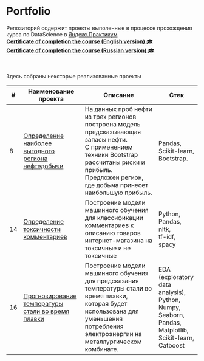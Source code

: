 # Portfolio

Репозиторий содержит проекты выполенные в процессе прохождения курса по DataScience в [Яндекс.Практикум](https://practicum.yandex.ru/)
<br>
  <a href="https://github.com/akylson/yandex-praktikum-data-science-projects/blob/main/yandex_ds_certificate_en.pdf"><b>Certificate of completion the course (English version)</b> :mortar_board: </a><br>
    <a href="https://github.com/akylson/yandex-praktikum-data-science-projects/blob/main/yandex_ds_ru.pdf"><b>Certificate of completion the course (Russian version)</b> :mortar_board: </a>
</p><br>

Здесь собраны некоторые реализованные проекты

| #  | **Наименование проекта**                                                                                                                                           | **Описание**                                                                                                                                                                                                       | **Стек**                                                                                                                 |
|----|--------------------------------------------------------------------------------------------------------------------------------------------------------------------|--------------------------------------------------------------------------------------------------------------------------------------------------------------------------------------------------------------------|--------------------------------------------------------------------------------------------------------------------------|
| 8  | [Определение наиболее выгодного региона нефтедобычи](https://github.com/AleksanderKholodov/YandexPracticumProjects/tree/main/08%20oil%20production%20region)       | На данных проб нефти из трех регионов построена модель предсказывающая запасы нефти.<br>С применением техники Bootstrap рассчитаны риски и прибыль. <br>Предложен регион, где добыча принесет наибольшую прибыль.  | Pandas,<br>Scikit-learn, <br>Bootstrap.                                                                                  |
| 14 | [Определение токсичности комментариев](https://github.com/AleksanderKholodov/YandexPracticumProjects/blob/main/14.toxic_comments)                                  | Построение модели машинного обучения для классификации комментариев к описанию товаров интернет-магазина на токсичные и не токсичные                                                                               | Python,<br>Pandas, <br>nltk, <br>tf-idf, <br>spacy                                                                       |    |                                                                                                                                                                    |                                                                                                                                                                                                                    |                                                                                                                          |                                                                                                                                                      |                                                                                                                                                                                                                    |                                         |
| 16 | [Прогнозирование температуры стали во время плавки](https://github.com/AleksanderKholodov/YandexPracticumProjects/tree/main/16%20steel%20temperature%20prediction) | Построение модели машинного обучения для предсказания температуры стали во время плавки, которая будет использована для уменьшения потребления электроэнергии на металлургическом комбинате.                       | EDA (exploratory data analysis),<br>Python,<br>Numpy,<br>Seaborn,<br>Pandas,<br>Matplotlib,<br>Scikit-learn,<br>Catboost |
